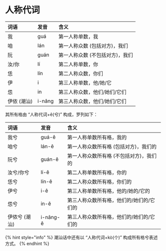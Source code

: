 # 人称代词

| 词语 | 发音 | 含义 |
| :--- | :--- | :--- |
| 我 | guá | 第一人称单数，我 |
| 咱 | lán | 第一人称众数 \(包括对方\)，我们 |
| 阮 | guán | 第一人称众数 \(不包括对方\)，我们 |
| 汝/你 | lí | 第二人称单数，你 |
| 恁 | lín | 第二人称众数，你们 |
| 伊 | i | 第三人称单数，他/她/它 |
| 怹 | in | 第三人称众数，他们/她们/它们 |
| 伊侬 \(潮汕\) | i-nâng | 第三人称众数，他们/她们/它们 |

其所有格由 “人称代词+ê\(兮\)” 构成，罗列如下：

| 词语 | 发音 | 含义 |
| :--- | :--- | :--- |
| 我兮 | guá-ê | 第一人称单数所有格，我的 |
| 咱兮 | lán-ê | 第一人称众数所有格 \(包括对方\)，我们的 |
| 阮兮 | guán-ê | 第一人称众数所有格 \(不包括对方\)，我们的 |
| 汝兮/你兮 | lí-ê | 第二人称单数所有格，你的 |
| 恁兮 | lín-ê | 第二人称众数所有格，你们的 |
| 伊兮 | i-ê | 第三人称单数所有格，他的/她的/它的 |
| 怹兮 | in-ê | 第三人称众数所有格，他们的/她们的/它们的 |
| 伊侬兮 \(潮汕\) | i-nâng-ê | 第三人称众数所有格，他们的/她们的/它们的 |

{% hint style="info" %}
潮汕话中还有以 “人称代词+kò\(个\)” 构成所有格兮表述方式。
{% endhint %}

